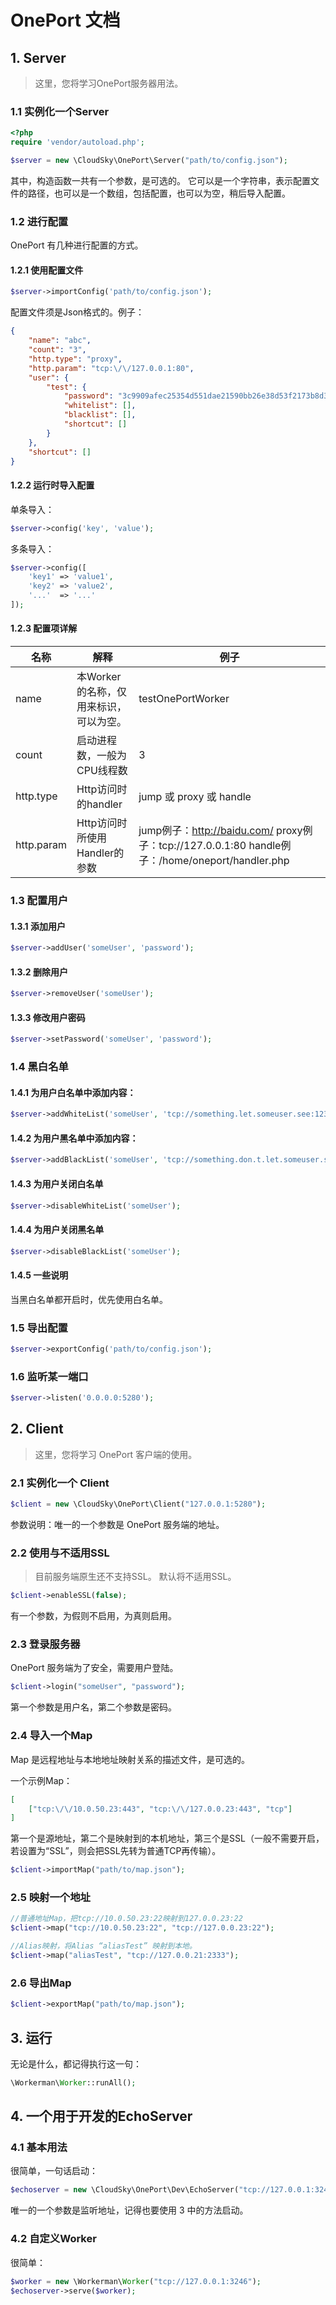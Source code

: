 # OnePort 文档

## 1. Server
> 这里，您将学习OnePort服务器用法。

### 1.1 实例化一个Server
```php
<?php
require 'vendor/autoload.php';

$server = new \CloudSky\OnePort\Server("path/to/config.json");
```
其中，构造函数一共有一个参数，是可选的。
它可以是一个字符串，表示配置文件的路径，也可以是一个数组，包括配置，也可以为空，稍后导入配置。

### 1.2 进行配置
OnePort 有几种进行配置的方式。

#### 1.2.1 使用配置文件
```php
$server->importConfig('path/to/config.json');
```
配置文件须是Json格式的。例子：

```json
{
    "name": "abc",
    "count": "3",
    "http.type": "proxy",
    "http.param": "tcp:\/\/127.0.0.1:80",
    "user": {
        "test": {
            "password": "3c9909afec25354d551dae21590bb26e38d53f2173b8d3dc3eee4c047e7ab1c1eb8b85103e3be7ba613b31bb5c9c36214dc9f14a42fd7a2fdb84856bca5c44c2",
            "whitelist": [],
            "blacklist": [],
            "shortcut": []
        }
    },
    "shortcut": []
}
```

#### 1.2.2 运行时导入配置
单条导入：
```php
$server->config('key', 'value');
```
多条导入：
```php
$server->config([
    'key1' => 'value1',
    'key2' => 'value2',
    '...'  => '...'
]);
```
#### 1.2.3 配置项详解
| 名称 | 解释 | 例子 |
| ---- | ---- | ---- |
| name | 本Worker的名称，仅用来标识，可以为空。 | testOnePortWorker |
| count | 启动进程数，一般为CPU线程数 | 3 |
| http.type | Http访问时的handler | jump 或 proxy 或 handle |
| http.param | Http访问时所使用Handler的参数 | jump例子：http://baidu.com/ proxy例子：tcp://127.0.0.1:80 handle例子：/home/oneport/handler.php |

### 1.3 配置用户
#### 1.3.1 添加用户
```php
$server->addUser('someUser', 'password');
```
#### 1.3.2 删除用户
```php
$server->removeUser('someUser');
```
#### 1.3.3 修改用户密码
```php
$server->setPassword('someUser', 'password');
```
### 1.4 黑白名单
#### 1.4.1 为用户白名单中添加内容：
```php
$server->addWhiteList('someUser', 'tcp://something.let.someuser.see:1234');
```
#### 1.4.2 为用户黑名单中添加内容：
```php
$server->addBlackList('someUser', 'tcp://something.don.t.let.someuser.see:1234');
```
#### 1.4.3 为用户关闭白名单
```php
$server->disableWhiteList('someUser');
```
#### 1.4.4 为用户关闭黑名单
```php
$server->disableBlackList('someUser');
```
#### 1.4.5 一些说明
当黑白名单都开启时，优先使用白名单。

### 1.5 导出配置
```php
$server->exportConfig('path/to/config.json');
```

### 1.6 监听某一端口
```php
$server->listen('0.0.0.0:5280');
```

## 2. Client
> 这里，您将学习 OnePort 客户端的使用。

### 2.1 实例化一个 Client
```php
$client = new \CloudSky\OnePort\Client("127.0.0.1:5280");
```
参数说明：唯一的一个参数是 OnePort 服务端的地址。

### 2.2 使用与不适用SSL
> 目前服务端原生还不支持SSL。
> 默认将不适用SSL。

```php
$client->enableSSL(false);
```
有一个参数，为假则不启用，为真则启用。

### 2.3 登录服务器
OnePort 服务端为了安全，需要用户登陆。

```php
$client->login("someUser", "password");
```

第一个参数是用户名，第二个参数是密码。

### 2.4 导入一个Map
Map 是远程地址与本地地址映射关系的描述文件，是可选的。

一个示例Map：
```json
[
    ["tcp:\/\/10.0.50.23:443", "tcp:\/\/127.0.0.23:443", "tcp"]
]
```
第一个是源地址，第二个是映射到的本机地址，第三个是SSL（一般不需要开启，若设置为“SSL”，则会把SSL先转为普通TCP再传输）。

```php
$client->importMap("path/to/map.json");
```

### 2.5 映射一个地址
```php
//普通地址Map，把tcp://10.0.50.23:22映射到127.0.0.23:22
$client->map("tcp://10.0.50.23:22", "tcp://127.0.0.23:22");

//Alias映射，将Alias “aliasTest” 映射到本地。
$client->map("aliasTest", "tcp://127.0.0.21:2333");
```

### 2.6 导出Map
```php
$client->exportMap("path/to/map.json");
```

## 3. 运行
无论是什么，都记得执行这一句：
```php
\Workerman\Worker::runAll();
```

## 4. 一个用于开发的EchoServer

### 4.1 基本用法
很简单，一句话启动：
```php
$echoserver = new \CloudSky\OnePort\Dev\EchoServer("tcp://127.0.0.1:3245");
```
唯一的一个参数是监听地址，记得也要使用 3 中的方法启动。

### 4.2 自定义Worker
很简单：
```php
$worker = new \Workerman\Worker("tcp://127.0.0.1:3246");
$echoserver->serve($worker);
```
